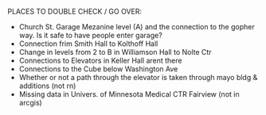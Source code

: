 PLACES TO DOUBLE CHECK / GO OVER:
- Church St. Garage Mezanine level (A) and the connection to the gopher way. Is it safe to have people enter garage?
- Connection frim Smith Hall to Kolthoff Hall
- Change in levels from 2 to B in Williamson Hall to Nolte Ctr
- Connections to Elevators in Keller Hall arent there
- Connections to the Cube below Washington Ave
- Whether or not a path through the elevator is taken through mayo bldg & additions (not rn)
- Missing data in Univers. of Minnesota Medical CTR Fairview (not in arcgis)